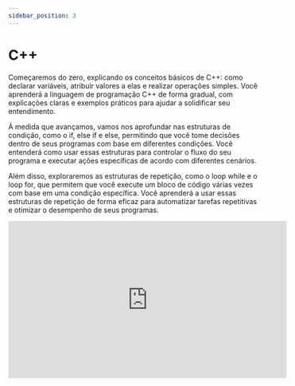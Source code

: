 ```yaml
---
sidebar_position: 3
---
```

# C++

Começaremos do zero, explicando os conceitos básicos de C++: como declarar variáveis, atribuir valores a elas e realizar operações simples. Você aprenderá a linguagem de programação C++ de forma gradual, com explicações claras e exemplos práticos para ajudar a solidificar seu entendimento.

À medida que avançamos, vamos nos aprofundar nas estruturas de condição, como o if, else if e else, permitindo que você tome decisões dentro de seus programas com base em diferentes condições. Você entenderá como usar essas estruturas para controlar o fluxo do seu programa e executar ações específicas de acordo com diferentes cenários.

Além disso, exploraremos as estruturas de repetição, como o loop while e o loop for, que permitem que você execute um bloco de código várias vezes com base em uma condição específica. Você aprenderá a usar essas estruturas de repetição de forma eficaz para automatizar tarefas repetitivas e otimizar o desempenho de seus programas.

<iframe width="560" height="315" src="https://www.youtube.com/embed/videoseries?si=w8IacHiT3RCUqYbh&amp;list=PLI8zu4XrMjAy3MBlM7qyPq6OTOA_iZ7tG" title="YouTube video player" frameborder="0" allow="accelerometer; autoplay; clipboard-write; encrypted-media; gyroscope; picture-in-picture; web-share" referrerpolicy="strict-origin-when-cross-origin" allowfullscreen></iframe>